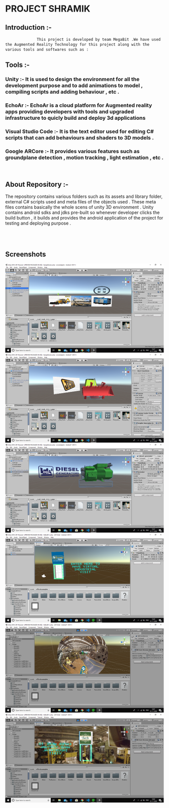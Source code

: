 # PROJECT SHRAMIK 

## Introduction :-
                  This project is developed by team MegaBit .We have used the Augmented Reality Technology for this project along with the various tools and softwares such as :
## Tools :-

### Unity :-  It is used to design the environment for all the development purpose and to add animations to model , compiling scripts and adding behaviour , etc .
### EchoAr :- EchoAr is a cloud platform for Augmented reality apps providing developers with tools and upgraded infrastructure to quicly build and deploy 3d applications
### Visual Studio Code :- It is the text editor used for editing C# scripts that can add behaviours and shaders to 3D models .
### Google ARCore :- It provides various features such as groundplane detection , motion tracking , light estimation , etc .
<br />

## About Repository :- 
The repository contains various folders such as its assets and library folder, external C# scripts used and meta files of the objects used . These meta files contains basically the whole scens of unity 3D environment .
Unity contains android sdks and jdks pre-built so whenever developer clicks the build button , it builds and provides the android application of the project for testing and deploying purpose .

<br />
<br />

## Screenshots

![](screenshots/Screenshot%20(279).png)
![](screenshots/Screenshot%20(280).png)
![](screenshots/Screenshot%20(282).png)
![](screenshots/Screenshot%20(283).png)
![](screenshots/Screenshot%20(284).png)
![](screenshots/Screenshot%20(286).png)
